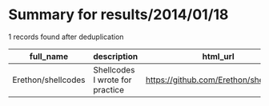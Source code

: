 
# Summary for results/2014/01/18
    
1 records found after deduplication

| full_name | description | html_url | matched_list | matched_count | pushed_at | size | stargazers_count | language | forks_count | vul_ids |
|--------------------|---------------------------------|---------------------------------------|----------------|-----------------|---------------------------|--------|--------------------|------------|---------------|-----------|
| Erethon/shellcodes | Shellcodes I wrote for practice | https://github.com/Erethon/shellcodes | ['shellcode'] | 1 | 2014-01-18 23:15:44+00:00 | 136 | 0 | Assembly | 1 | [] |
